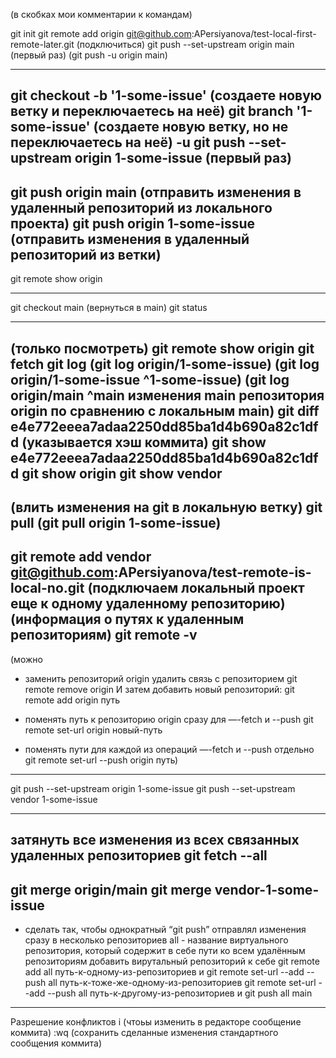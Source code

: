 (в скобках мои комментарии к командам)

git init
git remote add origin git@github.com:APersiyanova/test-local-first-remote-later.git (подключиться)
git push --set-upstream origin main (первый раз) (git push -u origin main)

----
git checkout -b '1-some-issue' (создаете новую ветку и переключаетесь на неё)
git branch '1-some-issue' (создаете новую ветку, но не переключаетесь на неё)
         -u
git push --set-upstream origin 1-some-issue (первый раз)
----
git push origin main (отправить изменения в удаленный репозиторий из локального проекта)
git push origin 1-some-issue (отправить изменения в удаленный репозиторий из ветки)
----
git remote show origin

---- 
git checkout main (вернуться в main)
git status

----
(только посмотреть)
git remote show origin
git fetch
git log (git log origin/1-some-issue) (git log origin/1-some-issue ^1-some-issue)
(git log origin/main ^main изменения main репозитория origin по сравнению с локальным main)
git diff e4e772eeea7adaa2250dd85ba1d4b690a82c1dfd (указывается хэш коммита)
git show e4e772eeea7adaa2250dd85ba1d4b690a82c1dfd
git show origin
git show vendor
----
(влить изменения на git в локальную ветку)
git pull (git pull origin 1-some-issue)
----
git remote add vendor git@github.com:APersiyanova/test-remote-is-local-no.git (подключаем локальный проект еще к одному удаленному репозиторию)
(информация о путях к удаленным репозиториям)
git remote -v
---- 
(можно 

- заменить репозиторий origin
удалить связь с репозиторием
git remote remove origin
И затем добавить новый репозиторий:
git remote add origin путь

- поменять путь к репозиторию origin сразу для —-fetch и --push
git remote set-url origin новый-путь

- поменять пути для каждой из операций —-fetch и --push  отдельно
git remote set-url --push origin путь)
----

git push --set-upstream origin 1-some-issue
git push --set-upstream vendor 1-some-issue

----
затянуть все изменения из всех связанных удаленных репозиториев
git fetch --all
----
git merge origin/main
git merge vendor-1-some-issue
----
- сделать так, чтобы однократный “git push” отправлял изменения сразу в несколько репозиториев
all - название виртуального репозитория, который содержит в себе пути ко всем удалённым репозиториям
добавить вирутальный репозиторий к себе
git remote add all путь-к-одному-из-репозиториев
и
git remote set-url --add --push all путь-к-тоже-же-одному-из-репозиториев
git remote set-url --add --push all путь-к-другому-из-репозиториев
и 
git push all main

----
Разрешение конфликтов
i (чтоьы изменить в редакторе сообщение коммита)
:wq (сохранить сделанные изменения стандартного сообщения коммита)
